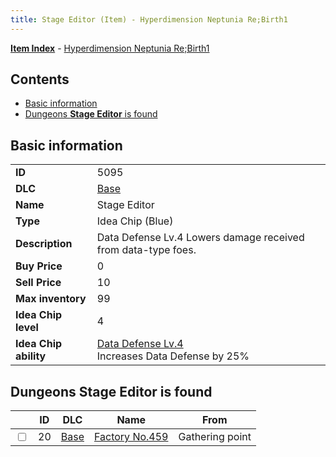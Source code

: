 ```yaml
---
title: Stage Editor (Item) - Hyperdimension Neptunia Re;Birth1
---
```


[**Item Index**](/neptunia/rb1/item/index.html) - [Hyperdimension Neptunia Re;Birth1](/neptunia/rb1)

## Contents

- [Basic information](#basic-information)
- [Dungeons **Stage Editor** is found](#dungeons-stage-editor-is-found)

## Basic information

|   |   |
| -- | -- |
| **ID** | 5095 |
| **DLC** | [Base](/neptunia/rb1/dlc/1-base.html) |
| **Name** | Stage Editor |
| **Type** | Idea Chip (Blue) |
| **Description** | Data Defense Lv.4 Lowers damage received from data-type foes. |
| **Buy Price** | 0 |
| **Sell Price** | 10 |
| **Max inventory** | 99 |
| **Idea Chip level** | 4 |
| **Idea Chip ability** | [Data Defense Lv.4](/neptunia/rb1/avatar/1-9594-data-defense-lv-4.html)<br />Increases Data Defense by 25% |


## Dungeons **Stage Editor** is found

|    | ID | DLC | Name | From |
| -- | -- | --- | ---- | ---- |
| <input type="checkbox" id="rb1-dungeon-1-20" class="trackbox" /> | 20 | [Base](/neptunia/rb1/dlc/1-base.html) | [Factory No.459](/neptunia/rb1/dungeon/1-20-factory-no-459.html) | Gathering point |
